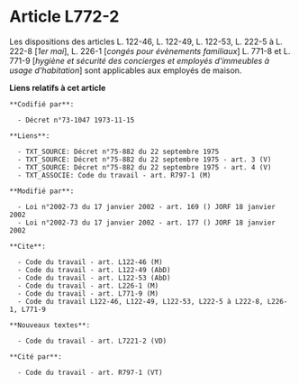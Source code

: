 # Article L772-2

Les dispositions des articles L. 122-46, L. 122-49, L. 122-53, L. 222-5 à L. 222-8 [*1er mai*], L. 226-1 [*congés pour
évènements familiaux*] L. 771-8 et L. 771-9 [*hygiène et sécurité des concierges et employés d'immeubles à usage
d'habitation*] sont applicables aux employés de maison.

**Liens relatifs à cet article**

	**Codifié par**:

	  - Décret n°73-1047 1973-11-15

	**Liens**:

	  - TXT_SOURCE: Décret n°75-882 du 22 septembre 1975
	  - TXT_SOURCE: Décret n°75-882 du 22 septembre 1975 - art. 3 (V)
	  - TXT_SOURCE: Décret n°75-882 du 22 septembre 1975 - art. 4 (V)
	  - TXT_ASSOCIE: Code du travail - art. R797-1 (M)

	**Modifié par**:

	  - Loi n°2002-73 du 17 janvier 2002 - art. 169 () JORF 18 janvier 2002
	  - Loi n°2002-73 du 17 janvier 2002 - art. 177 () JORF 18 janvier 2002

	**Cite**:

	  - Code du travail - art. L122-46 (M)
	  - Code du travail - art. L122-49 (AbD)
	  - Code du travail - art. L122-53 (AbD)
	  - Code du travail - art. L226-1 (M)
	  - Code du travail - art. L771-9 (M)
	  - Code du travail L122-46, L122-49, L122-53, L222-5 à L222-8, L226-1, L771-9

	**Nouveaux textes**:

	  - Code du travail - art. L7221-2 (VD)

	**Cité par**:

	  - Code du travail - art. R797-1 (VT)
